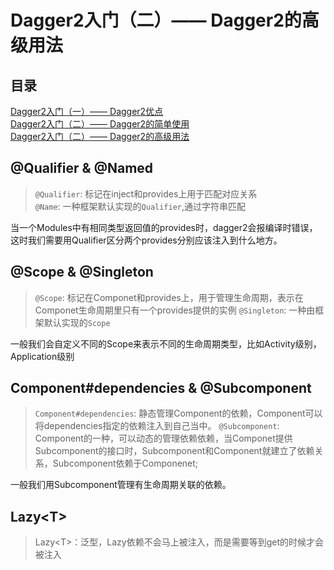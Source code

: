# Dagger2入门（二）—— Dagger2的高级用法
## 目录
[Dagger2入门（一）—— Dagger2优点](https://www.jianshu.com/p/fa44a88cf27c)  
[Dagger2入门（二）—— Dagger2的简单使用](https://www.jianshu.com/p/46d29e0f0373)  
[Dagger2入门（二）—— Dagger2的高级用法](https://www.jianshu.com/p/146ce3894436)  

## @Qualifier & @Named
> `@Qualifier`: 标记在inject和provides上用于匹配对应关系  
> `@Name`: 一种框架默认实现的`Qualifier`,通过字符串匹配  

当一个Modules中有相同类型返回值的provides时，dagger2会报编译时错误，这时我们需要用Qualifier区分两个provides分别应该注入到什么地方。

## @Scope & @Singleton
> `@Scope`: 标记在Componet和provides上，用于管理生命周期，表示在Componet生命周期里只有一个provides提供的实例
> `@Singleton`: 一种由框架默认实现的`Scope`

一般我们会自定义不同的Scope来表示不同的生命周期类型，比如Activity级别，Application级别

## Component#dependencies & @Subcomponent
> `Component#dependencies`: 静态管理Component的依赖，Component可以将dependencies指定的依赖注入到自己当中。
> `@Subcomponent`: Component的一种，可以动态的管理依赖依赖，当Componet提供Subcomponent的接口时，Subcomponent和Component就建立了依赖关系，Subcomponent依赖于Componenet;

一般我们用Subcomponent管理有生命周期关联的依赖。

## Lazy\<T>
> Lazy\<T>：泛型，Lazy依赖不会马上被注入，而是需要等到get的时候才会被注入
